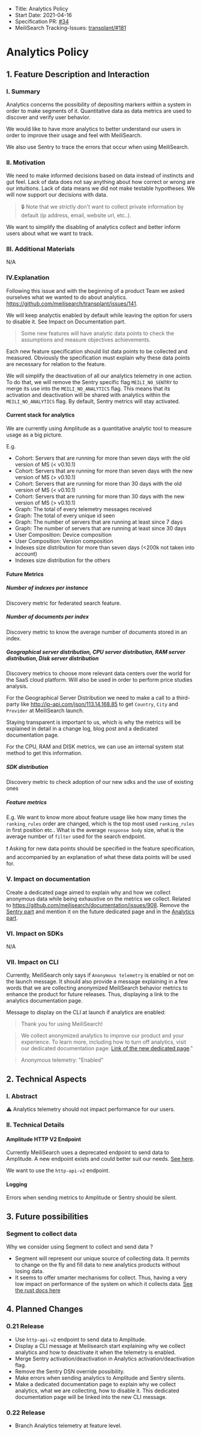 - Title: Analytics Policy
- Start Date: 2021-04-16
- Specification PR: [#34](https://github.com/meilisearch/specifications/pull/34)
- MeiliSearch Tracking-Issues: [transplant/#181](https://github.com/meilisearch/transplant/issues/181)

# Analytics Policy

## 1. Feature Description and Interaction

### I. Summary

Analytics concerns the possibility of depositing markers within a system in order to make segments of it. Quantitative data as data metrics are used to discover and verify user behavior.

We would like to have more analytics to better understand our users in order to improve their usage and feel with MeiliSearch.

We also use Sentry to trace the errors that occur when using MeiliSearch.

### II. Motivation

We need to make informed decisions based on data instead of instincts and gut feel. Lack of data does not say anything about how correct or wrong are our intuitions. Lack of data means we did not make testable hypotheses. We will now support our decisions with data.

> 🔒 Note that we strictly don't want to collect private information by default (ip address, email, website url, etc..).

We want to simplify the disabling of analytics collect and better inform users about what we want to track.

### III. Additional Materials
N/A

### IV.Explanation

Following this issue and with the beginning of a product Team we asked ourselves what we wanted to do about analytics. https://github.com/meilisearch/transplant/issues/141.

We will keep analyctis enabled by default while leaving the option for users to disable it. See Impact on Documentation part.

> Some new features will have analytic data points to check the assumptions and measure objectives achievements.

Each new feature specification should list data points to be collected and measured. Obviously the specification must explain why these data points are necessary for relation to the feature.

We will simplify the deactivation of all our analytics telemetry in one action. To do that, we will remove the Sentry specific flag `MEILI_NO_SENTRY` to merge its use into the `MEILI_NO_ANALYTICS` flag. This means that its activation and deactivation will be shared with analytics within the `MEILI_NO_ANALYTICS` flag. By default, Sentry metrics will stay activated.

#### Current stack for analytics

We are currently using Amplitude as a quantitative analytic tool to measure usage as a big picture.

E.g.
- Cohort: Servers that are running for more than seven days with the old version of MS (< v0.10.1)
- Cohort: Servers that are running for more than seven days with the new version of MS (> v0.10.1)
- Cohort: Servers that are running for more than 30 days with the old version of MS (< v0.10.1)
- Cohort: Servers that are running for more than 30 days with the new version of MS (> v0.10.1)
- Graph: The total of every telemetry messages received
- Graph: The total of every unique id seen
- Graph: The number of servers that are running at least since 7 days
- Graph: The number of servers that are running at least since 30 days
- User Composition: Device composition
- User Composition: Version composition
- Indexes size distribution for more than seven days (<200k not taken into account)
- Indexes size distribution for the others

#### Future Metrics

##### Number of indexes per instance
Discovery metric for federated search feature.

##### Number of documents per index
Discovery metric to know the average number of documents stored in an index.

##### Geographical server distribution, CPU server distribution, RAM server distribution, Disk server distribution
Discovery metrics to choose more relevant data centers over the world for the SaaS cloud platform. Will also be used in order to perform price studies analysis.

For the Geographical Server Distribution we need to make a call to a third-party like http://ip-api.com/json/113.14.168.85 to get `Country`, `City` and `Provider` at MeiliSearch launch.

Staying transparent is important to us, which is why the metrics will be explained in detail in a change log, blog post and a dedicated documentation page.

For the CPU, RAM and DISK metrics, we can use an internal system stat method to get this information.

##### SDK distribution
Discovery metric to check adoption of our new sdks and the use of existing ones

##### Feature metrics
E.g. We want to know more about feature usage like how many times the `ranking_rules` order are changed, which is the top most used `ranking_rules` in first position etc.. What is the average `response body` size, what is the average number of `filter` used for the search endpoint.

❗️ Asking for new data points should be specified in the feature specification, and accompanied by an explanation of what these data points will be used for.

### V. Impact on documentation

Create a dedicated page aimed to explain why and how we collect anonymous data while being exhaustive on the metrics we collect. Related to https://github.com/meilisearch/documentation/issues/908.
Remove the [Sentry part](https://docs.meilisearch.com/reference/features/configuration.html#disable-sentry) and mention it on the future dedicated page and in the [Analytics part](https://docs.meilisearch.com/reference/features/configuration.html#analytics).

### VI. Impact on SDKs
N/A

### VII. Impact on CLI

Currently, MeiliSearch only says if `Anonymous telemetry` is enabled or not on the launch message. It should also provide a message explaining in a few words that we are collecting anonymized MeiliSearch behavior metrics to enhance the product for future releases. Thus, displaying a link to the analytics documentation page.

Message to display on the CLI at launch if analytics are enabled:


> Thank you for using MeiliSearch!

> We collect anonymized analytics to improve our product and your experience. To learn more, including how to turn off analytics, visit our dedicated documentation page: [Link of the new dedicated page]()."

> Anonymous telemetry:	"Enabled"


## 2. Technical Aspects

### I. Abstract

⚠ Analytics telemetry should not impact performance for our users.

### II. Technical Details

#### Amplitude HTTP V2 Endpoint

Currently MeiliSearch uses a deprecated endpoint to send data to Amplitude. A new endpoint exists and could better suit our needs. [See here](https://developers.amplitude.com/docs/http-api-v2).

We want to use the `http-api-v2` endpoint.

#### Logging

Errors when sending metrics to Amplitude or Sentry should be silent.

## 3. Future possibilities

### Segment to collect data

Why we consider using Segment to collect and send data ?

- Segment will represent our unique source of collecting data. It permits to change on the fly and fill data to new analytics products without losing data.
- It seems to offer smarter mechanisms for collect. Thus, having a very low impact on performance of the system on which it collects data. [See the rust docs here](https://segment.com/docs/connections/sources/catalog/libraries/server/rust/)

## 4. Planned Changes

### 0.21 Release

- Use `http-api-v2` endpoint to send data to Amplitude.
- Display a CLI message at Meilisearch start explaining why we collect analytics and how to deactivate it when the telemetry is enabled.
- Merge Sentry activation/deactivation in Analytics activation/deactivation flag.
- Remove the Sentry DSN override possibility.
- Make errors when sending analytics to Amplitude and Sentry silents.
- Make a dedicated documentation page to explain why we collect analytics, what we are collecting, how to disable it. This dedicated documentation page will be linked into the new CLI message.

### 0.22 Release

- Branch Analytics telemetry at feature level.
